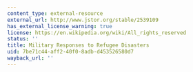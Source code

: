 ```yaml
---
content_type: external-resource
external_url: http://www.jstor.org/stable/2539109
has_external_license_warning: true
license: https://en.wikipedia.org/wiki/All_rights_reserved
status: ''
title: Military Responses to Refugee Disasters
uid: 7be71c44-aff2-40f0-8adb-d453526580d7
wayback_url: ''
---
```

